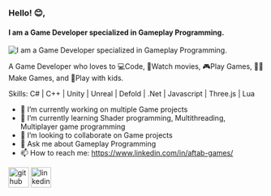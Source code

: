 <!--
**aftab-games/aftab-games** is a ✨ _special_ ✨ repository because its `README.md` (this file) appears on your GitHub profile.

Here are some ideas to get you started:

- 🔭 I’m currently working on ...
- 🌱 I’m currently learning ...
- 👯 I’m looking to collaborate on ...
- 🤔 I’m looking for help with ...
- 💬 Ask me about ...
- 📫 How to reach me: ...
- 😄 Pronouns: ...
- ⚡ Fun fact: ...
-->

### Hello! 😊,
#### I am a Game Developer specialized in Gameplay Programming.
![I am a Game Developer specialized in Gameplay Programming.](https://media.licdn.com/dms/image/v2/D5616AQFcQ6PVUSkQbw/profile-displaybackgroundimage-shrink_350_1400/profile-displaybackgroundimage-shrink_350_1400/0/1734978603652?e=1742428800&v=beta&t=oXJ4_fUmWB49cUbXDDZtf6FXWltzcf1PSzaIOn1sSjk)

A Game Developer who loves to 💻Code, 🍿Watch movies, 🎮Play Games, 👨‍💻Make Games, and 🛝Play with kids.

Skills: C# | C++ | Unity | Unreal | Defold | .Net | Javascript | Three.js | Lua

- 🔭 I’m currently working on multiple Game projects 
- 🌱 I’m currently learning Shader programming, Multithreading, Multiplayer game programming 
- 👯 I’m looking to collaborate on Game projects 
- 💬 Ask me about Gameplay Programming 
- 📫 How to reach me: https://www.linkedin.com/in/aftab-games/ 


[<img src='https://cdn.jsdelivr.net/npm/simple-icons@3.0.1/icons/github.svg' alt='github' height='40'>](https://github.com/https://github.com/aftab-games)  [<img src='https://cdn.jsdelivr.net/npm/simple-icons@3.0.1/icons/linkedin.svg' alt='linkedin' height='40'>](https://www.linkedin.com/in/https://www.linkedin.com/in/aftab-games//)  


